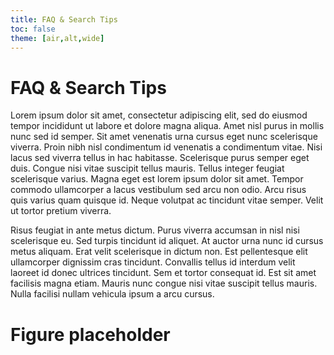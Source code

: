 ```yaml
---
title: FAQ & Search Tips
toc: false
theme: [air,alt,wide]
---
```


<div class= "grid grid-cols-2">
  <div class="card">
    <h1> FAQ & Search Tips </h1>
    
Lorem ipsum dolor sit amet, consectetur adipiscing elit, sed do eiusmod tempor incididunt ut labore et dolore magna aliqua. Amet nisl purus in mollis nunc sed id semper. Sit amet venenatis urna cursus eget nunc scelerisque viverra. Proin nibh nisl condimentum id venenatis a condimentum vitae. Nisi lacus sed viverra tellus in hac habitasse. Scelerisque purus semper eget duis. Congue nisi vitae suscipit tellus mauris. Tellus integer feugiat scelerisque varius. Magna eget est lorem ipsum dolor sit amet. Tempor commodo ullamcorper a lacus vestibulum sed arcu non odio. Arcu risus quis varius quam quisque id. Neque volutpat ac tincidunt vitae semper. Velit ut tortor pretium viverra.

Risus feugiat in ante metus dictum. Purus viverra accumsan in nisl nisi scelerisque eu. Sed turpis tincidunt id aliquet. At auctor urna nunc id cursus metus aliquam. Erat velit scelerisque in dictum non. Est pellentesque elit ullamcorper dignissim cras tincidunt. Convallis tellus id interdum velit laoreet id donec ultrices tincidunt. Sem et tortor consequat id. Est sit amet facilisis magna etiam. Mauris nunc congue nisi vitae suscipit tellus mauris. Nulla facilisi nullam vehicula ipsum a arcu cursus.

  </div>

  <div class="card">
    <h1> Figure placeholder </h1>
  </div>
</div>
